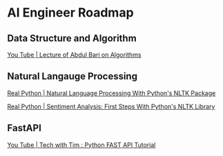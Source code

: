 # AI Engineer Roadmap 

## Data Structure and Algorithm

[You Tube | Lecture of Abdul Bari on Algorithms](https://www.youtube.com/playlist?list=PLDN4rrl48XKpZkf03iYFl-O29szjTrs_O)

## Natural Langauge Processing

[Real Python | Natural Language Processing With Python's NLTK Package](https://realpython.com/nltk-nlp-python/)

[Real Python | Sentiment Analysis: First Steps With Python's NLTK Library](https://realpython.com/python-nltk-sentiment-analysis/)

## FastAPI

[You Tube | Tech with Tim : Python FAST API Tutorial](https://www.youtube.com/watch?v=-ykeT6kk4bk&t=332s)
